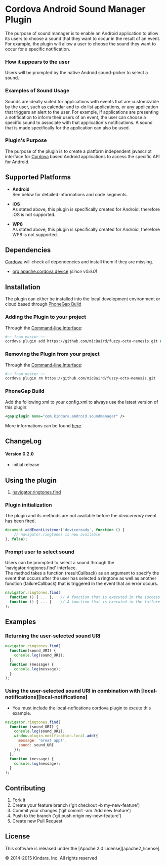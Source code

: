 Cordova Android Sound Manager Plugin
==============================

The purpose of sound manager is to enable an Android application to allow its users to choose a sound that they want to occur in the result of an  event. For example, the plugin will allow a user to choose the sound they want to occur for a specific notification.

### How it appears to the user
Users will be prompted by the native Android sound-picker to select a sound.

### Examples of Sound Usage
Sounds are ideally suited for applications with events that are customizable by the user, such as calendar and to-do list applications, or any application that triggers an alert to the user.
For example, if applications are presenting a notification to inform their users of an event, the user can choose a specific sound to associate with that application's notifications. A sound that is made specifically for the application can also be used.

### Plugin's Purpose
The purpose of the plugin is to create a platform independent javascript interface for [Cordova][cordova] based Android applications to access the specific API for Android.

## Supported Platforms
- **Android**<br>
See below for detailed informations and code segments.

- **iOS**<br>
As stated above, this plugin is specifically created for Android, therefore iOS is not supported.

- **WP8**<br>
As stated above, this plugin is specifically created for Android, therefore WP8 is not supported.


## Dependencies
[Cordova][cordova] will check all dependencies and install them if they are missing.
- [org.apache.cordova.device][apache_device_plugin] *(since v0.6.0)*

## Installation
The plugin can either be installed into the local development environment or cloud based through [PhoneGap Build][PGB]

### Adding the Plugin to your project
Through the [Command-line Interface][CLI]:
```bash
#~~ from master ~~
cordova plugin add https://github.com/micBaird/fuzzy-octo-nemesis.git && cordova prepare
```

### Removing the Plugin from your project
Through the [Command-line Interface][CLI]:
```bash
#~~ from master ~~
cordova plugin rm https://github.com/micBaird/fuzzy-octo-nemesis.git
```

### PhoneGap Build
Add the following xml to your config.xml to always use the latest version of this plugin:
```xml
<gap:plugin name="com.kindara.android.soundmanager" />
```
More informations can be found [here][PGB_plugin].

## ChangeLog
#### Version 0.2.0
- initial release

## Using the plugin
1. [navigator.ringtones.find][find]

### Plugin initialization
The plugin and its methods are not available before the *deviceready* event has been fired.

```javascript
document.addEventListener('deviceready', function () {
    // navigator.ringtones is now available
}, false);
```

### Prompt user to select sound
Users can be prompted to select a sound through the 'navigator.ringtones.find' interface.<br>
The method takes a function (resultCallback) as an argument to specify the event that occurs after the user has selected a ringtone as well as another function (failureCallback) that is triggered in the event that an error occurs.

```javascript
navigator.ringtones.find(
  function () { ... },   // A function that is executed in the success of a selected sound
  function () { ... }    // A function that is executed in the failure of a selected sound
);
```


## Examples
### Returning the user-selected sound URI
```javascript
navigator.ringtones.find(
  function(sound_URI) {
    console.log(sound_URI);
  },
  function (message) {
    console.log(message);
  }
);
```

### Using the user-selected sound URI in combination with [local-notifications][local-notifications]
- You must include the local-nofications cordova plugin to excute this example.
```javascript
navigator.ringtones.find(
  function (sound_URI) {
    console.log(sound_URI);
    window.plugin.notification.local.add({ 
      message: 'Great app!',
      sound: sound_URI 
    });
  },
  function (message) {
    console.log(message);        
  }
);
```


## Contributing

1. Fork it
2. Create your feature branch ('git checkout -b my-new-feature')
3. Commit your changes ('git commit -am 'Add new feature')
4. Push to the branch ('git push origin my-new-feature')
5. Create new Pull Request

## License

This software is released under the [Apache 2.0 License][apache2_license].

© 2014-2015 Kindara, Inc. All rights reserved


[cordova]: https://cordova.apache.org
[CLI]: http://cordova.apache.org/docs/en/3.0.0/guide_cli_index.md.html#The%20Command-line%20Interface
[PGB]: http://docs.build.phonegap.com/en_US/3.3.0/index.html
[PGB_plugin]: https://build.phonegap.com/plugins/413
[apache_device_plugin]: https://github.com/apache/cordova-plugin-device
[local-notifcations]: https://github.com/katzer/cordova-plugin-local-notifications
[find]: #prompt-user-to-select-sound
